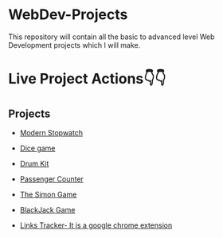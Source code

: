 # WebDev-Projects

This repository will contain all the basic to advanced level Web Development projects which I will make.

# Live Project Actions👇👇
## Projects

- <a href="https://modern-stopwatch-js.netlify.app/" alt="Stopwatch">Modern Stopwatch</a>

- <a href="https://diceegamejs.netlify.app/" alt="diceegame">Dice game</a>

- <a href="https://diceegamejs.netlify.app/" alt="diceegame">Drum Kit</a>

- <a href="https://passengercounts.netlify.app/" alt="Passenger Counter">Passenger Counter</a>

- <a href="https://thesimonsgame.netlify.app/" alt="https://thesimonsgame.netlify.app/">The Simon Game</a>

- <a href="https://blackjackgame-s.netlify.app/" alt="https://blackjackgame-s.netlify.app/">BlackJack Game</a>

- <a href="chrome://extensions/?id=bnjcoiepkkedchaekociddjaflidpace" alt="chrome://extensions/?id=bnjcoiepkkedchaekociddjaflidpace">Links Tracker- It is a google chrome extension</a>
